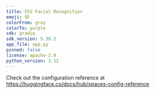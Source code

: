 ```yaml
---
title: Ch2 Facial Recognition
emoji: 😻
colorFrom: gray
colorTo: purple
sdk: gradio
sdk_version: 5.38.2
app_file: app.py
pinned: false
license: apache-2.0
python_version: 3.12
---
```


Check out the configuration reference at https://huggingface.co/docs/hub/spaces-config-reference
